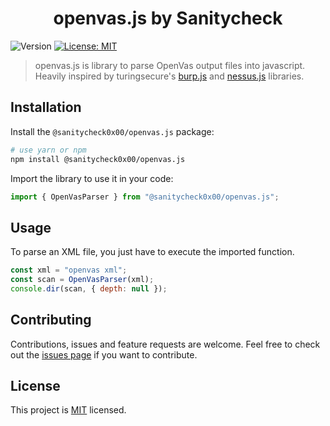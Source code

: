 <h1 align="center">openvas.js by Sanitycheck</h1>
<p>
  <img alt="Version" src="https://img.shields.io/badge/version1.0.0-blue.svg?cacheSeconds=2592000" />
  <a href="#" target="_blank">
    <img alt="License: MIT" src="https://img.shields.io/badge/License-MIT-yellow.svg" />
  </a>
</p>

> openvas.js is library to parse OpenVas output files into javascript. Heavily inspired by turingsecure's <a href="https://github.com/turingsecure/burp.js" target="_blank">burp.js</a> and <a href="https://github.com/turingsecure/nessus.js" target="_blank">nessus.js</a> libraries.

## Installation

Install the `@sanitycheck0x00/openvas.js` package:

```sh
# use yarn or npm
npm install @sanitycheck0x00/openvas.js
```

Import the library to use it in your code:

```js
import { OpenVasParser } from "@sanitycheck0x00/openvas.js";
```

## Usage

To parse an XML file, you just have to execute the imported function.

```js
const xml = "openvas xml";
const scan = OpenVasParser(xml);
console.dir(scan, { depth: null });
```

## Contributing

Contributions, issues and feature requests are welcome.
Feel free to check out the [issues page](https://github.com/sanitycheck/openvas.js/issues) if you want to contribute.

## License

This project is [MIT](LICENSE) licensed.
